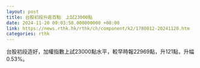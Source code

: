 ```yaml
---
layout: post
title: 台股初段升逾百點　上試23000點
date: 2024-11-20 09:03:58.000000000 +08:00
link: https://news.rthk.hk/rthk/ch/component/k2/1780012-20241120.htm
categories: rthk
---
```


台股初段造好，加權指數上試23000點水平，較早時報22969點，升121點，升幅0.53%。
